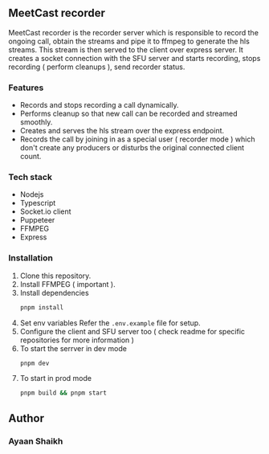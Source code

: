 ## MeetCast recorder 

MeetCast recorder is the recorder server which is responsible to record the ongoing call, obtain the streams and pipe it to ffmpeg to generate the hls streams. This stream is then served 
to the client over express server. It creates a socket connection with the SFU server and starts recording, stops recording ( perform cleanups ), send recorder status. 

### Features 
- Records and stops recording a call dynamically.
- Performs cleanup so that new call can be recorded and streamed smoothly.
- Creates and serves the hls stream over the express endpoint.
- Records the call by joining in as a special user ( recorder mode ) which don't create any producers or disturbs the original connected client count.

### Tech stack 
- Nodejs
- Typescript
- Socket.io client
- Puppeteer 
- FFMPEG
- Express

### Installation 

1. Clone this repository.
2. Install FFMPEG ( important ).
3. Install dependencies
   ```bash
   pnpm install
   ```
5. Set env variables
   Refer the `.env.example` file for setup.
6. Configure the client and SFU server too ( check readme for specific repositories for more information )
7. To start the serrver in dev mode
   ```bash
   pnpm dev
   ```
9. To start in prod mode
    ```bash
   pnpm build && pnpm start
    ```

## Author 
### Ayaan Shaikh
